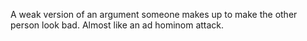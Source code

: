 A weak version of an argument someone makes up to make the other person look bad. Almost like an ad hominom attack. 